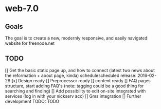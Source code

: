 # web-7.0

## Goals

The goal is to create a new, modernly responsive, and easily navigated website for freenode.net

## TODO
[]  Get the basic static page up, and how to connect (latest two news about the reformation + about page, kinda) schedulescheduled release: 2016-02-28
  [x]  Design ready
  [] Preprocessor ready
  [] content ready
[] FAQ pages structure, start adding FAQ's (note: tagging could be a good thing for searching and finding) 
[] Add possibility to edit on-site integrated with services (log in with your nickserv acc)
[] Gms integration
[] Further development TODO: TODO
